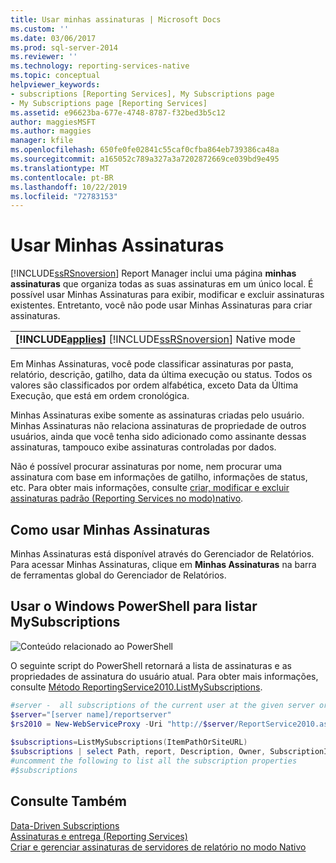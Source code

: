 ```yaml
---
title: Usar minhas assinaturas | Microsoft Docs
ms.custom: ''
ms.date: 03/06/2017
ms.prod: sql-server-2014
ms.reviewer: ''
ms.technology: reporting-services-native
ms.topic: conceptual
helpviewer_keywords:
- subscriptions [Reporting Services], My Subscriptions page
- My Subscriptions page [Reporting Services]
ms.assetid: e96623ba-677e-4748-8787-f32bed3b5c12
author: maggiesMSFT
ms.author: maggies
manager: kfile
ms.openlocfilehash: 650fe0fe02841c55caf0cfba864eb739386ca48a
ms.sourcegitcommit: a165052c789a327a3a7202872669ce039bd9e495
ms.translationtype: MT
ms.contentlocale: pt-BR
ms.lasthandoff: 10/22/2019
ms.locfileid: "72783153"
---
```

# <a name="use-my-subscriptions"></a>Usar Minhas Assinaturas
  [!INCLUDE[ssRSnoversion](../../../includes/ssrsnoversion-md.md)] Report Manager inclui uma página **minhas assinaturas** que organiza todas as suas assinaturas em um único local. É possível usar Minhas Assinaturas para exibir, modificar e excluir assinaturas existentes. Entretanto, você não pode usar Minhas Assinaturas para criar assinaturas.  
  
||  
|-|  
|**[!INCLUDE[applies](../../includes/applies-md.md)]**  [!INCLUDE[ssRSnoversion](../../../includes/ssrsnoversion-md.md)] Native mode|  
  
 Em Minhas Assinaturas, você pode classificar assinaturas por pasta, relatório, descrição, gatilho, data da última execução ou status. Todos os valores são classificados por ordem alfabética, exceto Data da Última Execução, que está em ordem cronológica.  
  
 Minhas Assinaturas exibe somente as assinaturas criadas pelo usuário. Minhas Assinaturas não relaciona assinaturas de propriedade de outros usuários, ainda que você tenha sido adicionado como assinante dessas assinaturas, tampouco exibe assinaturas controladas por dados.  
  
 Não é possível procurar assinaturas por nome, nem procurar uma assinatura com base em informações de gatilho, informações de status, etc. Para obter mais informações, consulte [criar, modificar e excluir assinaturas padrão &#40;Reporting Services no modo&#41;nativo](create-and-manage-subscriptions-for-native-mode-report-servers.md).  
  
## <a name="how-to-use-my-subscriptions"></a>Como usar Minhas Assinaturas  
 Minhas Assinaturas está disponível através do Gerenciador de Relatórios. Para acessar Minhas Assinaturas, clique em **Minhas Assinaturas** na barra de ferramentas global do Gerenciador de Relatórios.  
  
## <a name="use-windows-powershell-to-list-mysubscriptions"></a>Usar o Windows PowerShell para listar MySubscriptions  
 ![Conteúdo relacionado ao PowerShell](../media/rs-powershellicon.jpg "Conteúdo relacionado ao PowerShell")  
  
 O seguinte script do PowerShell retornará a lista de assinaturas e as propriedades de assinatura do usuário atual. Para obter mais informações, consulte [Método ReportingService2010.ListMySubscriptions](https://technet.microsoft.com/library/reportservice2010.reportingservice2010.listmysubscriptions.aspx).  
  
```powershell
#server -  all subscriptions of the current user at the given server or site  
$server="[server name]/reportserver"  
$rs2010 = New-WebServiceProxy -Uri "http://$server/ReportService2010.asmx" -Namespace SSRS.ReportingService2010 -UseDefaultCredential ;  
  
$subscriptions=ListMySubscriptions(ItemPathOrSiteURL)  
$subscriptions | select Path, report, Description, Owner, SubscriptionID, lastexecuted,Status  
#uncomment the following to list all the subscription properties  
#$subscriptions
```  
  
## <a name="see-also"></a>Consulte Também  
 [Data-Driven Subscriptions](data-driven-subscriptions.md)   
 [Assinaturas e entrega &#40;Reporting Services&#41;](subscriptions-and-delivery-reporting-services.md)   
 [Criar e gerenciar assinaturas de servidores de relatório no modo Nativo](../create-manage-subscriptions-native-mode-report-servers.md)  
